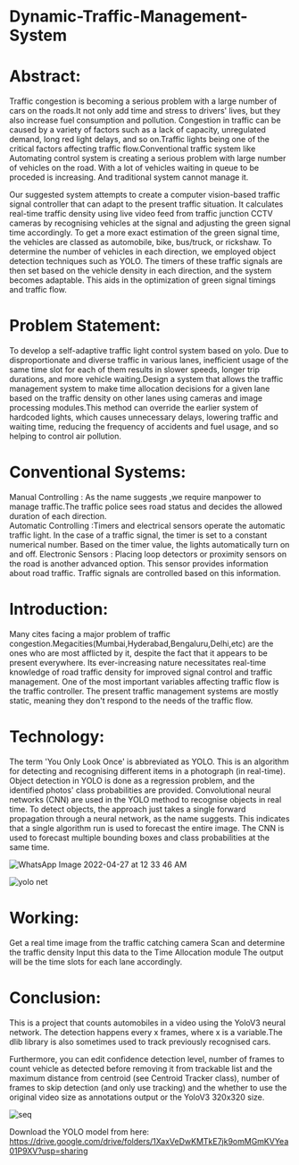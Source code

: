# Dynamic-Traffic-Management-System

# Abstract:
Traffic congestion is becoming a serious problem with a large number of cars on the roads.It not only add time and stress to drivers' lives, but they also increase fuel consumption and pollution. Congestion in traffic can be caused by a variety of factors such as a lack of capacity, unregulated demand, long red light delays, and so on.Traffic lights being one of the critical factors affecting traffic flow.Conventional traffic system like Automating control system is creating  a serious problem with large number of vehicles on the road. With a lot of vehicles waiting in queue to be proceded is increasing. And traditional system cannot manage it.

Our suggested system attempts to create a computer vision-based traffic signal controller that can adapt to the present traffic situation. It calculates real-time traffic density using live video feed from traffic junction CCTV cameras by recognising vehicles at the signal and adjusting the green signal time accordingly. To get a more exact estimation of the green signal time, the vehicles are classed as automobile, bike, bus/truck, or rickshaw. To determine the number of vehicles in each direction, we employed object detection techniques such as YOLO. The timers of these traffic signals are then set based on the vehicle density in each direction, and the system becomes adaptable. This aids in the optimization of green signal timings and traffic flow.

# Problem Statement:

To develop a self-adaptive traffic light control system based on yolo. Due to disproportionate and diverse traffic in various lanes, inefficient usage of the same time slot for each of them results in slower speeds, longer trip durations, and more vehicle waiting.Design a system that allows the traffic management system to make time allocation decisions for a given lane based on the traffic density on other lanes using cameras and image processing modules.This method can override the earlier system of hardcoded lights, which causes unnecessary delays, lowering traffic and waiting time, reducing the frequency of accidents and fuel usage, and so helping to control air pollution.


# Conventional Systems:

Manual Controlling : As the name suggests ,we require manpower to manage traffic.The traffic police sees road status and decides the allowed duration of each direction.  
Automatic Controlling :Timers and electrical sensors operate the automatic traffic light. In the case of a traffic signal, the timer is set to a constant numerical number. Based on the timer value, the lights automatically turn on and off.
Electronic Sensors : Placing loop detectors or proximity sensors on the road is another advanced option. This sensor provides information about road traffic. Traffic signals are controlled based on this information.


# Introduction:

Many cites facing a major problem of traffic congestion.Megacities(Mumbai,Hyderabad,Bengaluru,Delhi,etc) are the ones who are most afflicted by it, despite the fact that it appears to be present everywhere. Its ever-increasing nature necessitates real-time knowledge of road traffic density for improved signal control and traffic management. One of the most important variables affecting traffic flow is the traffic controller. The present traffic management systems are mostly static, meaning they don't respond to the needs of the traffic flow.



# Technology:

The term 'You Only Look Once' is abbreviated as YOLO. This is an algorithm for detecting and recognising different items in a photograph (in real-time). Object detection in YOLO is done as a regression problem, and the identified photos' class probabilities are provided.
Convolutional neural networks (CNN) are used in the YOLO method to recognise objects in real time. To detect objects, the approach just takes a single forward propagation through a neural network, as the name suggests.
This indicates that a single algorithm run is used to forecast the entire image. The CNN is used to forecast multiple bounding boxes and class probabilities at the same time.

![WhatsApp Image 2022-04-27 at 12 33 46 AM](https://user-images.githubusercontent.com/72182471/165373716-6cb51d07-94bf-47ad-9087-5d702adb3014.jpeg)


![yolo net](https://user-images.githubusercontent.com/72182471/165361893-fd2fff2d-7f61-4c8c-95f3-7fe828a018ef.png)


# Working:
Get a real time image from the traffic catching camera
Scan and determine the traffic density
Input this data to the Time Allocation module
The output will be the time slots for each lane accordingly.


# Conclusion:
This is a project that counts automobiles in a video using the YoloV3 neural network. The detection happens every  x frames, where x is a variable.The dlib library is also sometimes used to track previously recognised cars.

Furthermore, you can edit confidence detection level, number of frames to count vehicle as detected before removing it from trackable list and the maximum distance from centroid (see Centroid Tracker class), number of frames to skip detection (and only use tracking) and the whether to use the original video size as annotations output or the YoloV3 320x320 size.


![seq](https://user-images.githubusercontent.com/72182471/165362571-06875fea-9fe9-4075-a74e-871503363649.png)


Download the YOLO model from here: https://drive.google.com/drive/folders/1XaxVeDwKMTkE7jk9omMGmKVYea01P9XV?usp=sharing

